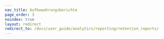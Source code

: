 ```yaml
---
nav_title: Aufbewahrungsberichte
page_order: 3
noindex: true
layout: redirect
redirect_to: /docs/user_guide/analytics/reporting/retention_reports/
---
```



